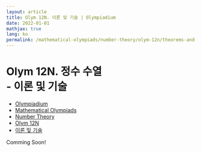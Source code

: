 ```yaml
---
layout: article
title: Olym 12N. 이론 및 기술 | Olympiadium
date: 2022-01-01
mathjax: true
lang: ko
permalink: /mathematical-olympiads/number-theory/olym-12n/theorems-and-techniques/
---
```

# Olym 12N. 정수 수열 <br> <ssup> - 이론 및 기술</ssup>

<ul class="breadcrumb">
	<li><a href="{{ site.baseurl }}/">Olympiadium</a></li> 
	<li><a href="{{ site.baseurl }}/mathematical-olympiads/">Mathematical Olympiads</a></li> 
	<li><a href="{{ site.baseurl }}/mathematical-olympiads/number-theory/">Number Theory</a></li> 
	<li><a href="{{ site.baseurl }}/mathematical-olympiads/number-theory/olym-12n/">Olym 12N</a></li> 
	<li><a href="{{ site.baseurl }}/mathematical-olympiads/number-theory/olym-12n/theorems-and-techniques/">이론 및 기술</a></li>
</ul>

Comming Soon!

